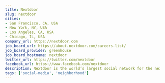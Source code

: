 ```yaml
---
title: Nextdoor
slug: nextdoor
cities:
- San Francisco, CA, USA
- New York, NY, USA
- Los Angeles, CA, USA
- Chicago, IL, USA
company_url: https://nextdoor.com
job_board_url: https://about.nextdoor.com/careers-list/
job_board_provider: greenhouse
job_board_hostname: nextdoor
twitter_url: https://twitter.com/nextdoor
facebook_url: https://www.facebook.com/nextdoor
description: Nextdoor is the world’s largest social network for the neighborhood.
tags: ['social-media', 'neighborhood']
---
```


